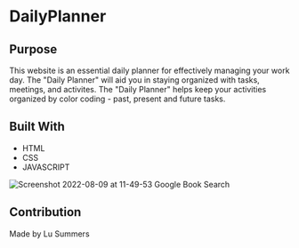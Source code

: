 # DailyPlanner

## Purpose
This website is an essential daily planner for effectively managing your work day. The "Daily Planner" will aid you in staying organized with tasks, meetings, and activites. The "Daily Planner" helps keep your activities organized by color coding - past, present and future tasks.


## Built With
* HTML
* CSS
* JAVASCRIPT

 ![Screenshot 2022-08-09 at 11-49-53 Google Book Search](https://user-images.githubusercontent.com/100633609/183699157-33ef1305-a029-44d1-af5f-8a95523a20bf.png)




## Contribution
Made by Lu Summers
